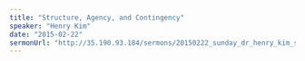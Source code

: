 ```yaml
---
title: "Structure, Agency, and Contingency"
speaker: "Henry Kim"
date: "2015-02-22"
sermonUrl: "http://35.190.93.184/sermons/20150222_sunday_dr_henry_kim_structure_agency_and_contingency.mp3"
---
```

